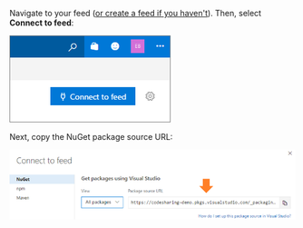 Navigate to your feed ([or create a feed if you haven't](../../feeds/create-feed.md)). 
Then, select **Connect to feed**:

![Connect to feed button in the upper-right of the page](../_img/connect-to-feed.png)

Next, copy the NuGet package source URL:

![NuGet Package source URL in the Connect to feed dialog](../_img/nuget-consume-url.png)